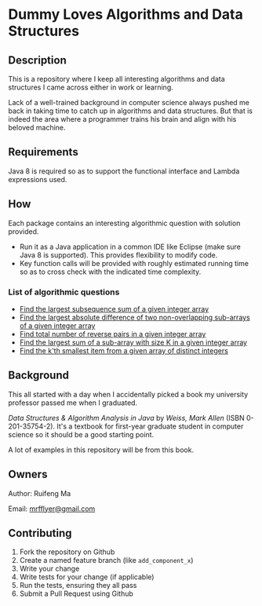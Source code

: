 # Dummy Loves Algorithms and Data Structures

## Description

This is a repository where I keep all interesting algorithms and data structures I came across either in work or learning. 

Lack of a well-trained background in computer science always pushed me back in taking time to catch up in algorithms and data structures. But that is indeed
the area where a programmer trains his brain and align with his beloved machine. 

## Requirements

Java 8 is required so as to support the functional interface and Lambda expressions used. 

## How

Each package contains an interesting algorithmic question with solution provided. 

* Run it as a Java application in a common IDE like Eclipse (make sure Java 8 is supported). This provides flexibility to modify code. 
* Key function calls will be provided with roughly estimated running time so as to cross check with the indicated time complexity.

### List of algorithmic questions
*  [Find the largest subsequence sum of a given integer array](./src/maxSubsequenceSum/MaxSubseqSum.java)
*  [Find the largest absolute difference of two non-overlapping sub-arrays of a given integer array](./src/maxSubsequenceDiff/MaxSubseqDiff.java)
*  [Find total number of reverse pairs in a given integer array](./src/numOfReversePairs/NumOfReversePairs.java)
*  [Find the largest sum of a sub-array with size K in a given integer array](./src/maxSubarraySumOfSizeK/MaxSubArraySumOfSizeK.java)
*  [Find the k'th smallest item from a given array of distinct integers](./src/kthSmallestElementInArray/kthSmallestElementInArray.java)

## Background

This all started with a day when I accidentally picked a book my university professor passed me when I graduated. 

*Data Structures & Algorithm Analysis in Java* by *Weiss, Mark Allen* (ISBN 0-201-35754-2). It's a textbook for first-year graduate student in computer 
science so it should be a good starting point.

A lot of examples in this repository will be from this book.  

## Owners
Author: Ruifeng Ma

Email: mrfflyer@gmail.com

## Contributing

1. Fork the repository on Github
2. Create a named feature branch (like `add_component_x`)
3. Write your change
4. Write tests for your change (if applicable)
5. Run the tests, ensuring they all pass
6. Submit a Pull Request using Github


